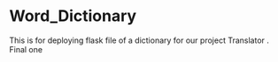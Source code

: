 # Word_Dictionary
This is for deploying flask file of  a dictionary for our project Translator . Final one
